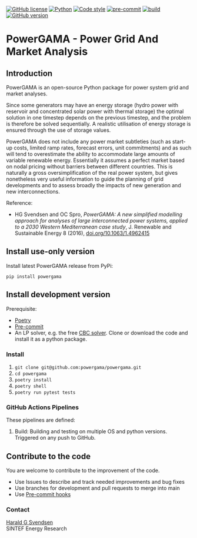 [![GitHub license](https://img.shields.io/github/license/powergama/powergama)](https://github.com/powergama/powergama/blob/main/LICENSE)
[![Python](https://img.shields.io/badge/python-3-blue.svg)](https://python.org)
[![Code style](https://img.shields.io/badge/code%20style-black-000000.svg)](https://github.com/psf/black)
[![pre-commit](https://img.shields.io/badge/pre--commit-enabled-brightgreen?logo=pre-commit&logoColor=white)](https://github.com/pre-commit/pre-commit)
[![build](https://github.com/powergama/powergama/actions/workflows/build.yml/badge.svg)](https://github.com/powergama/powergama/actions/workflows/build.yml)
[![GitHub version](https://badge.fury.io/gh/powergama%2Fpowergama.svg)](https://badge.fury.io/gh/powergama%2Fpowergama)
# PowerGAMA - Power Grid And Market Analysis

## Introduction
PowerGAMA is an open-source Python package for power system grid and market analyses.

Since some generators may have an energy storage (hydro power with reservoir and concentrated solar power with thermal storage) the optimal solution in one timestep depends on the previous timestep, and the problem is therefore be solved sequentially. A realistic utilisation of energy storage is ensured through the use of storage values.

PowerGAMA does not include any power market subtleties (such as start-up costs, limited ramp rates, forecast errors, unit commitments) and as such will tend to overestimate the ability to accommodate large amounts of variable renewable energy. Essentially it assumes a perfect market based on nodal pricing without barriers between different countries. This is naturally a gross oversimplification of the real power system, but gives nonetheless very useful information to guide the planning of grid developments and to assess broadly the impacts of new generation and new interconnections.

Reference:
* HG Svendsen and OC Spro, *PowerGAMA: A new simplified modelling approach for analyses of large interconnected power systems, applied to a 2030 Western Mediterranean case study*, J. Renewable and Sustainable Energy 8 (2016), [doi.org/10.1063/1.4962415](https://doi.org/10.1063/1.4962415)

## Install use-only version
Install latest PowerGAMA release from PyPi:
```
pip install powergama
```

## Install development version
Prerequisite: 
- [Poetry](https://python-poetry.org/docs/#installation)
- [Pre-commit](https://pre-commit.com/)
- An LP solver, e.g. the free [CBC solver](https://projects.coin-or.org/Cbc).
Clone or download the code and install it as a python package. 


### Install 
1. `git clone git@github.com:powergama/powergama.git`
2. `cd powergama`
3. `poetry install`
4. `poetry shell`
5. `poetry run pytest tests`


### GitHub Actions Pipelines
These pipelines are defined:

1. Build: Building and testing on multiple OS and python versions. Triggered on any push to GitHub.

## Contribute to the code
You are welcome to contribute to the improvement of the code.

* Use Issues to describe and track needed improvements and bug fixes
* Use branches for development and pull requests to merge into main
* Use [Pre-commit hooks](https://pre-commit.com/)

### Contact

[Harald G Svendsen](https://www.sintef.no/en/all-employees/employee/?empid=3414)  
SINTEF Energy Research


